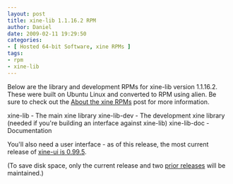 ```yaml
---
layout: post
title: xine-lib 1.1.16.2 RPM
author: Daniel
date: 2009-02-11 19:29:50
categories:
- [ Hosted 64-bit Software, xine RPMs ]
tags:
- rpm
- xine-lib
---
```


Below are the library and development RPMs for xine-lib version 1.1.16.2. These were built on Ubuntu Linux and converted to RPM using alien. Be sure to check out the [About the xine RPMs][abt] post for more information.

xine-lib - The main xine library
xine-lib-dev - The development xine library (needed if you're building an interface against xine-lib)
xine-lib-doc - Documentation

You'll also need a user interface - as of this release, the most current release of [xine-ui is 0.99.5][ui].

(To save disk space, only the current release and two [prior releases][pri] will be maintained.)


[abt]: /2005/about-the-xine-rpms.html "About the xine RPMs &bull; The Bit Badger Blog"
[ui]:  /2007/xine-ui-0-99-5-rpm.html "xine-ui 0.99.5 RPM &bull; The Bit Badger Blog"
[pri]: /2009/xine-lib-1-1-16-1-rpm.html "xine-lib 1.1.16.1 RPM &bull; The Bit Badger Blog"

